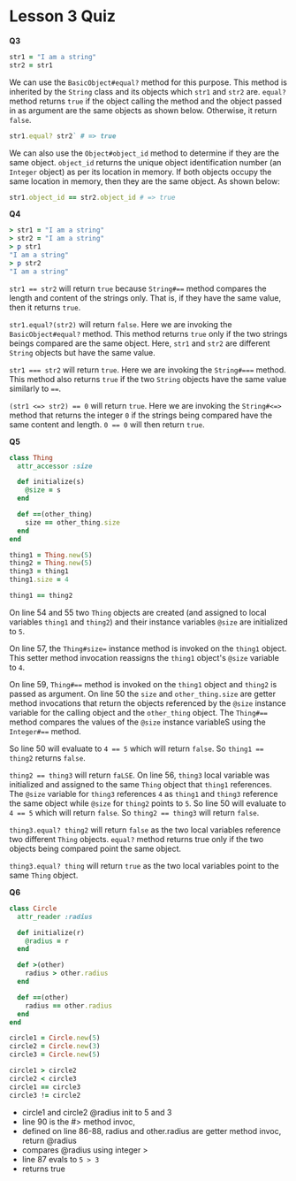 # Lesson 3 Quiz

**Q3**

```ruby
str1 = "I am a string"
str2 = str1
```
We can use the `BasicObject#equal?` method for this purpose. This method is inherited by the `String` class and its objects which `str1` and `str2` are. `equal?` method returns `true` if the object calling the method and the object passed in as argument are the same objects as shown below. Otherwise, it return `false`.

```ruby
str1.equal? str2` # => true
```
We can also use the `Object#object_id` method to determine if they are the same object. `object_id` returns the unique object identification number (an `Integer` object) as per its location in memory. If both objects occupy the same location in memory, then they are the same object. As shown below:

```ruby
str1.object_id == str2.object_id # => true
```

**Q4**

```ruby
> str1 = "I am a string"
> str2 = "I am a string"
> p str1
"I am a string"
> p str2
"I am a string"
```

`str1 == str2` will return `true` because `String#==` method compares the length and content of the strings only. That is, if they have the same value, then it returns `true`.

`str1.equal?(str2)` will return `false`. Here we are invoking the `BasicObject#equal?` method. This method returns `true` only if the two strings beings compared are the same object. Here, `str1` and `str2` are different `String` objects but have the same value.

`str1 === str2` will return `true`. Here we are invoking the `String#===` method. This method also returns `true` if the two `String` objects have the same value similarly to `==`.

`(str1 <=> str2) == 0` will return `true`. Here we are invoking the `String#<=>` method that returns the integer `0` if the strings being compared have the same content and length. `0 == 0` will then return `true`.

**Q5**

```ruby
class Thing
  attr_accessor :size

  def initialize(s)
    @size = s
  end

  def ==(other_thing)
    size == other_thing.size
  end
end

thing1 = Thing.new(5)
thing2 = Thing.new(5)
thing3 = thing1
thing1.size = 4

thing1 == thing2
```

On line 54 and 55 two `Thing` objects are created (and assigned to local variables `thing1` and `thing2`) and their instance variables `@size` are initialized to `5`.

On line 57, the `Thing#size=` instance method is invoked on the `thing1` object. This setter method invocation reassigns the `thing1` object's `@size` variable to `4`. 

On line 59, `Thing#==` method is invoked on the `thing1` object and `thing2` is passed as argument. On line 50 the `size` and `other_thing.size` are getter method invocations that return the objects referenced by the `@size` instance variable for the calling object and the `other_thing` object. The `Thing#==` method compares the values of the `@size` instance variableS using the `Integer#==` method.

So line 50 will evaluate to `4 == 5` which will return `false`. So `thing1 == thing2` returns `false`. 

`thing2 == thing3` will return `faLSE`. On line 56, `thing3` local variable was initialized and assigned to the same `Thing` object that `thing1` references. The `@size` variable for `thing3` references `4` as `thing1` and `thing3` reference the same object while `@size` for `thing2` points to `5`. So line 50 will evaluate to `4 == 5` which will return `false`. So `thing2 == thing3` will return `false`.

`thing3.equal? thing2` will return `false` as the two local variables reference two different `Thing` objects. `equal?` method returns true only if the two objects being compared point the same object.

`thing3.equal? thing` will return `true` as the two local variables point to the same `Thing` object.

**Q6**

```ruby
class Circle
  attr_reader :radius

  def initialize(r)
    @radius = r
  end

  def >(other)
    radius > other.radius
  end

  def ==(other)
    radius == other.radius
  end
end

circle1 = Circle.new(5)
circle2 = Circle.new(3)
circle3 = Circle.new(5)

circle1 > circle2
circle2 < circle3
circle1 == circle3
circle3 != circle2
```

- circle1 and circle2 @radius init to 5 and 3
- line 90 is the #> method invoc, 
- defined on line 86-88, radius and other.radius are getter method invoc, return @radius
- compares @radius using integer >
- line 87 evals to `5 > 3`
- returns true








